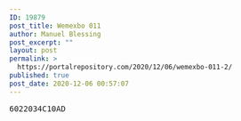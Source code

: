 ```yaml
---
ID: 19879
post_title: Wemexbo 011
author: Manuel Blessing
post_excerpt: ""
layout: post
permalink: >
  https://portalrepository.com/2020/12/06/wemexbo-011-2/
published: true
post_date: 2020-12-06 00:57:07
---
```

<pre>6022034C10AD</pre>